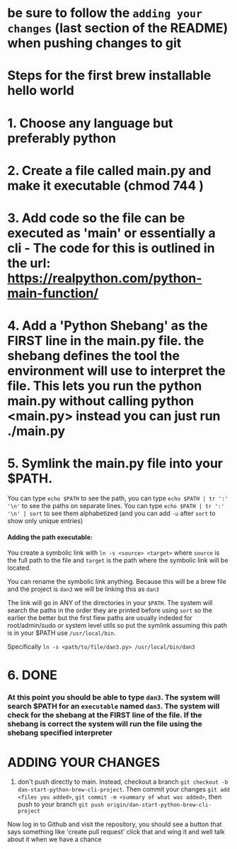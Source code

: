 # be sure to follow the `adding your changes` (last section of the README) when pushing changes to git

# Steps for the first brew installable hello world

# 1. Choose any language but preferably python

# 2. Create a file called main.py and make it executable (chmod 744 <filename>)

# 3. Add code so the file can be executed as 'main' or essentially a cli - The code for this is outlined in the url: https://realpython.com/python-main-function/

# 4. Add a 'Python Shebang' as the FIRST line in the main.py file. the shebang defines the tool the environment will use to interpret the file. This lets you run the python main.py without calling python <main.py> instead you can just run ./main.py

# 5. Symlink the main.py file into your $PATH.
   You can type `echo $PATH` to see the path, you can type `echo $PATH | tr ':' '\n'` to see the paths on separate lines. You can type `echo $PATH | tr ':' '\n' | sort` to see them alphabetized (and you can add `-u` after `sort` to show only unique entries)

   #### Adding the path executable:
   You create a symbolic link with `ln -s <source> <target>` where `source` is the full path to the file and `target` is the path where the symbolic link will be located.

   You can rename the symbolic link anything. Because this will be a brew file and the project is `dan3` we will be linking this as `dan3`

   The link will go in ANY of the directories in your `$PATH`. The system will search the paths in the order they are printed before using `sort` so the earlier the better but the first fiew paths are usually indeded for root/admin/sudo or system level utils so put the symlink assuming this path is in your $PATH use `/usr/local/bin`.

   Specifically `ln -s <path/to/file/dan3.py> /usr/local/bin/dan3`


# 6. DONE

### At this point you should be able to type `dan3`. The system will search $PATH for an `executable` named `dan3`. The system will check for the shebang at the FIRST line of the file. If the shebang is correct the system will run the file using the shebang specified interpreter


# ADDING YOUR CHANGES

1. don't push directly to main. Instead, checkout a branch `git checkout -b dan-start-python-brew-cli-project`. Then commit your changes `git add <files you added>`, `git commit -m <summary of what was added>`, then push to your branch `git push origin/dan-start-python-brew-cli-project`

Now log in to Github and visit the repository, you should see a button that says something like 'create pull request' click that and wing it and well talk about it when we have a chance
